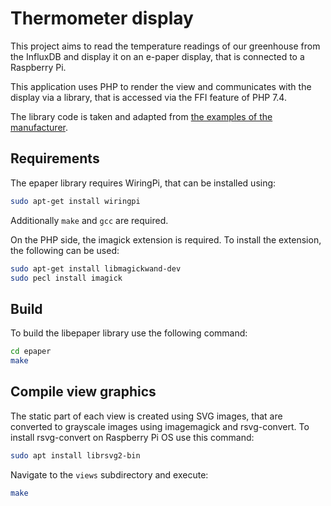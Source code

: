 # Thermometer display

This project aims to read the temperature readings of our greenhouse from the InfluxDB and display it on an e-paper display, that is connected to a Raspberry Pi.

This application uses PHP to render the view and communicates with the display via a library, that is accessed via the FFI feature of PHP 7.4.

The library code is taken and adapted from [the examples of the manufacturer](https://github.com/waveshare/e-Paper).

## Requirements

The epaper library requires WiringPi, that can be installed using:

```sh
sudo apt-get install wiringpi
```

Additionally `make` and `gcc` are required.

On the PHP side, the imagick extension is required.
To install the extension, the following can be used:

```sh
sudo apt-get install libmagickwand-dev
sudo pecl install imagick
```

## Build
To build the libepaper library use the following command:

```sh
cd epaper
make
```

## Compile view graphics

The static part of each view is created using SVG images, that are converted to grayscale images using imagemagick and rsvg-convert.
To install rsvg-convert on Raspberry Pi OS use this command:

```sh
sudo apt install librsvg2-bin
```

Navigate to the `views` subdirectory and execute:

```sh
make
```